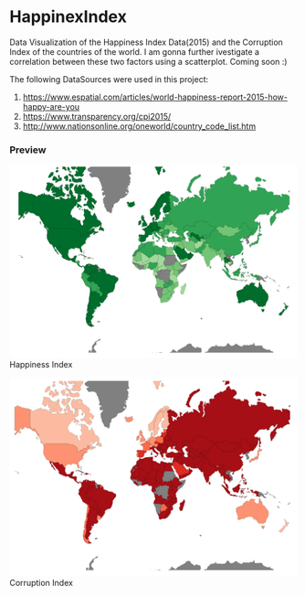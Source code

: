 # HappinexIndex

Data Visualization of the Happiness Index Data(2015) and the Corruption Index of the countries of the world.
I am gonna further ivestigate a correlation between these two factors using a scatterplot. Coming soon :)

The following DataSources were used in this project: 

1. https://www.espatial.com/articles/world-happiness-report-2015-how-happy-are-you
2. https://www.transparency.org/cpi2015/
3. http://www.nationsonline.org/oneworld/country_code_list.htm


### Preview

![ScreenShot](https://github.com/AishPratap/HappinexIndex/blob/master/Resources/HappinessIndex.png)
Happiness Index

![ScreenShot](https://github.com/AishPratap/HappinexIndex/blob/master/Resources/CorruptionIndex.png)
Corruption Index

